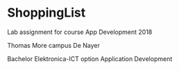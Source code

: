 # ShoppingList
Lab assignment for course App Development 2018

Thomas More campus De Nayer

Bachelor Elektronica-ICT option Application Development
